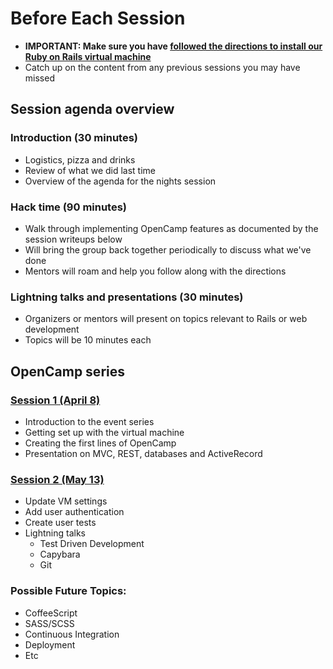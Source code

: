 Before Each Session
========
- **IMPORTANT: Make sure you have [followed the directions to install our Ruby on Rails virtual machine](https://github.com/railsmn/railsmn-dev-box)**
- Catch up on the content from any previous sessions you may have missed

## Session agenda overview

### Introduction (30 minutes)
- Logistics, pizza and drinks
- Review of what we did last time
- Overview of the agenda for the nights session

### Hack time (90 minutes)
- Walk through implementing OpenCamp features as documented by the session writeups below
- Will bring the group back together periodically to discuss what we've done
- Mentors will roam and help you follow along with the directions

### Lightning talks and presentations (30 minutes)
- Organizers or mentors will present on topics relevant to Rails or web development
- Topics will be 10 minutes each

## OpenCamp series  

### [Session 1 (April 8)](https://github.com/railsmn/schedule/blob/master/open_camp/session1.md)
- Introduction to the event series
- Getting set up with the virtual machine
- Creating the first lines of OpenCamp
- Presentation on MVC, REST, databases and ActiveRecord


### [Session 2 (May 13)](https://github.com/railsmn/schedule/blob/master/open_camp/session2.md)
- Update VM settings
- Add user authentication
- Create user tests
- Lightning talks 
  - Test Driven Development
  - Capybara
  - Git

### Possible Future Topics: 
- CoffeeScript
- SASS/SCSS
- Continuous Integration
- Deployment
- Etc


